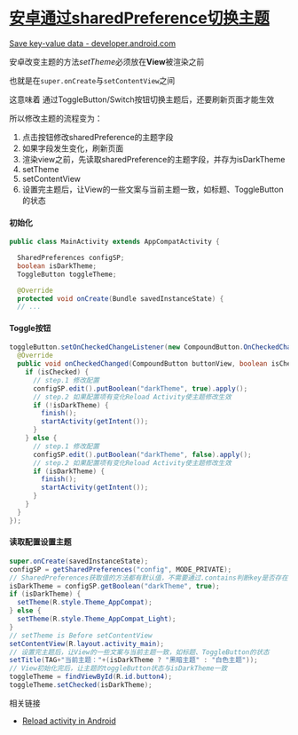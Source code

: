 # [安卓通过sharedPreference切换主题](/2019/12_2/android_change_theme.md)

[Save key-value data - developer.android.com](https://developer.android.com/training/data-storage/shared-preferences)

安卓改变主题的方法<var class=“mark”>setTheme</var>必须放在**View**被渲染之前

也就是在`super.onCreate`与`setContentView`之间

这意味着 通过ToggleButton/Switch按钮切换主题后，还要刷新页面才能生效

所以修改主题的流程变为：

1. 点击按钮修改sharedPreference的主题字段
2. 如果字段发生变化，刷新页面
3. 渲染view之前，先读取sharedPreference的主题字段，并存为isDarkTheme
5. setTheme
6. setContentView
7. 设置完主题后，让View的一些文案与当前主题一致，如标题、ToggleButton的状态

<!-- tabs:start -->

#### **初始化**

```java
public class MainActivity extends AppCompatActivity {

  SharedPreferences configSP;
  boolean isDarkTheme;
  ToggleButton toggleTheme;

  @Override
  protected void onCreate(Bundle savedInstanceState) {
  // ...
```

#### **Toggle按钮**

```java
toggleButton.setOnCheckedChangeListener(new CompoundButton.OnCheckedChangeListener() {
  @Override
  public void onCheckedChanged(CompoundButton buttonView, boolean isChecked) {
    if (isChecked) {
      // step.1 修改配置
      configSP.edit().putBoolean("darkTheme", true).apply();
      // step.2 如果配置项有变化Reload Activity使主题修改生效
      if (!isDarkTheme) {
        finish();
        startActivity(getIntent());
      }
    } else {
      // step.1 修改配置
      configSP.edit().putBoolean("darkTheme", false).apply();
      // step.2 如果配置项有变化Reload Activity使主题修改生效
      if (isDarkTheme) {
        finish();
        startActivity(getIntent());
      }
    }
  }
});
```

#### **读取配置设置主题**

```java
super.onCreate(savedInstanceState);
configSP = getSharedPreferences("config", MODE_PRIVATE);
// SharedPreferences获取值的方法都有默认值，不需要通过.contains判断key是否存在
isDarkTheme = configSP.getBoolean("darkTheme", true);
if (isDarkTheme) {
  setTheme(R.style.Theme_AppCompat);
} else {
  setTheme(R.style.Theme_AppCompat_Light);
}
// setTheme is Before setContentView
setContentView(R.layout.activity_main);
// 设置完主题后，让View的一些文案与当前主题一致，如标题、ToggleButton的状态
setTitle(TAG+"当前主题："+(isDarkTheme ? "黑暗主题" : "白色主题"));
// View初始化完后，让主题的toggleButton状态与isDarkTheme一致
toggleTheme = findViewById(R.id.button4);
toggleTheme.setChecked(isDarkTheme);
```

<!-- tabs:end -->

<i class="fa fa-hashtag mytitle"></i>
相关链接

- [Reload activity in Android](https://stackoverflow.com/questions/3053761/reload-activity-in-android)
